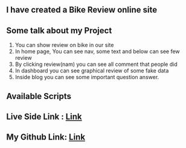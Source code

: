## I have created a Bike Review online site

## Some talk about my Project
1. You can show review on bike in our site
2. In home page, You can see nav, some text and below can see few review
3. By clicking review(nam) you can see all comment that people did
4. In dashboard you can see graphical review of some fake data
5. Inside blog you can see some important question answer.
## Available Scripts

## Live Side Link :  [Link](https://online-bike-website.netlify.app/)
## My Github Link:  [Link](https://github.com/Programming-Hero-Web-Course4/lucky-one-Shoriful-Islam-11055)
